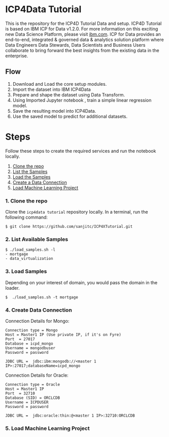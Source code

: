 # ICP4Data Tutorial 

This is the repository for the ICP4D Tutorial Data and setup. ICP4D Tutorial is based on IBM ICP for Data v1.2.0. For more information on this exciting new Data Science Platform, please visit  [ibm.com](http://ibm.com). ICP for Data provides an end-to-end, integrated & governed data & analytics solution platform where Data Engineers Data Stewards, Data Scientists and Business Users collaborate to bring forward the best insights from the existing data in the enterprise.



## Flow
1. Download and Load the core setup modules.
2. Import the dataset into IBM ICP4Data
3. Prepare and shape the dataset using Data Transform.
4. Using Imported Jupyter notebook , train a simple linear regression model.
5. Save the resulting model into ICP4Data.
6. Use the saved model to predict for additional datasets.


# Steps
Follow these steps to create the required services and run the notebook locally.

1. [Clone the repo](#1-clone-the-repo)
2. [List the Samples](#2-list-vailable-samples)
3. [Load the Samples](#3-load-samples)
4. [Create a Data Connection](#4-create-data-connection)
5. [Load Machine Learning Project](#5-load-machine-learning-project)

### 1. Clone the repo

Clone the `icp4data tutorial` repository locally. In a terminal, run the following command:

```
$ git clone https://github.com/sanjitc/ICP4XTutorial.git
```

### 2. List Available Samples


```
$ ./load_samples.sh -l
- mortgage
- data_virtualization

```


### 3. Load Samples

Depending on your interest of domain, you would pass the domain in the loader.

```
$  ./load_samples.sh -t mortgage
```

### 4. Create Data Connection
Connection Details for Mongo:
```
Connection type = Mongo
Host = Master1 IP (Use private IP, if it's on Fyre)
Port  = 27017
Database = icpd_mongo
Username = mongodbuser
Password = password

JDBC URL =  jdbc:ibm:mongodb://<master 1 IP>:27017;databaseName=icpd_mongo
```

Connection Details for Oracle:
```
Connection type = Oracle
Host = Master1 IP 
Port  = 32710
Database (SID) = ORCLCDB
Username = ICPDUSER
Password = password

JDBC URL =  jdbc:oracle:thin:@<master 1 IP>:32710:ORCLCDB
```
### 5. Load Machine Learning Project


